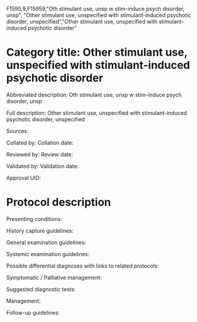 F1595,9,F15959,"Oth stimulant use, unsp w stim-induce psych disorder, unsp", "Other stimulant use, unspecified with stimulant-induced psychotic disorder, unspecified","Other stimulant use, unspecified with stimulant-induced psychotic disorder"
# Category title: Other stimulant use, unspecified with stimulant-induced psychotic disorder

Abbreviated description: Oth stimulant use, unsp w stim-induce psych disorder, unsp

Full description: Other stimulant use, unspecified with stimulant-induced psychotic disorder, unspecified

Sources:

Collated by:
Collation date:

Reviewed by:
Review date:

Validated by:
Validation date:

Approval UID:

# Protocol description

Presenting conditions:

History capture guidelines:

General examination guidelines:

Systemic examination guidelines:

Possible differential diagnoses with links to related protocols:

Symptomatic / Palliative management:

Suggested diagnostic tests:

Management:

Follow-up guidelines:
